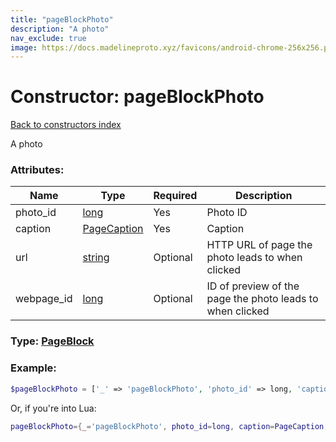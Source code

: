 ```yaml
---
title: "pageBlockPhoto"
description: "A photo"
nav_exclude: true
image: https://docs.madelineproto.xyz/favicons/android-chrome-256x256.png
---
```

# Constructor: pageBlockPhoto  
[Back to constructors index](index.md)



A photo

### Attributes:

| Name     |    Type       | Required | Description |
|----------|---------------|----------|-------------|
|photo\_id|[long](../types/long.md) | Yes|Photo ID|
|caption|[PageCaption](../types/PageCaption.md) | Yes|Caption|
|url|[string](../types/string.md) | Optional|HTTP URL of page the photo leads to when clicked|
|webpage\_id|[long](../types/long.md) | Optional|ID of preview of the page the photo leads to when clicked|



### Type: [PageBlock](../types/PageBlock.md)


### Example:

```php
$pageBlockPhoto = ['_' => 'pageBlockPhoto', 'photo_id' => long, 'caption' => PageCaption, 'url' => 'string', 'webpage_id' => long];
```  


Or, if you're into Lua:

```lua
pageBlockPhoto={_='pageBlockPhoto', photo_id=long, caption=PageCaption, url='string', webpage_id=long}

```


